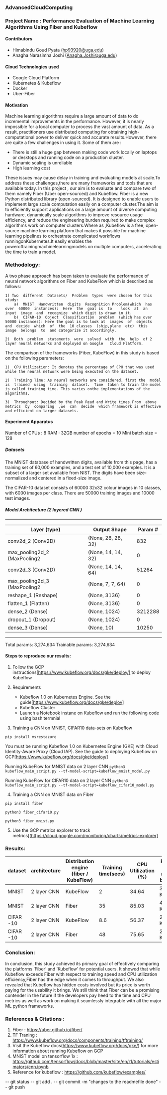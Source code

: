 ### AdvancedCloudComputing 

### Project Name : Performance Evaluation of Machine Learning Algorithms Using Fiber and Kubeflow

#### Contributors
* Himabindu Goud Pyata (hp93920@uga.edu)
* Anagha Narasimha Joshi (Anagha.Joshi@uga.edu)

#### Cloud Technologies used
* Google Cloud Platform
* Kubernetes & Kubeflow
* Docker
* Uber-Fiber

#### Motivation 
M​achine learning algorithms require a large amount of data to do incremental improvements in the performance. However, it is nearly impossible for a local computer to process the vast amount of data. As a result, practitioners use distributed computing for obtaining high-computational power to deliver quick and accurate results.However, there are quite a few challenges in using it. Some of them are :

* There is still a huge gap between making code work locally on laptops or desktops and running code on a production cluster.
* Dynamic scaling is unreliable
* High learning cost

These issues may cause delay in training and evaluating models at scale.To address these challenges,there are many frameworks and tools that are available today. In this project , our aim is to evaluate and compare two of them namely Fiber (Uber open-sourced) and Kubeflow.
Fiber is a new Python distributed library (open-sourced). It is designed to enable users to implement large scale computation easily on a computer cluster.The aim is to efficiently support applications on a large amount of diverse computing hardware, dynamically scale algorithms to improve resource usage efficiency, and reduce the engineering burden required to make complex algorithms work on computer clusters.Where as ,​Kubeflow is a free, open-source machine learning platform that makes it possible for machine learning pipelines to orchestrate complicated workflows runningonKubernetes.It easily enables the poweroftrainingmachinelearningmodels on multiple computers, accelerating the time to train a model.

### Methodology:
 
 A two phase approach has been taken to evaluate the performance of neural network algorithms on Fiber and KubeFlow which is described as follows:

    1) Two  different  Datasets/  Problem  types  were chosen for this study:
        a)  MNIST  Handwritten  digits  Recognition Problem(which  has  over  60000  instances):  Here  the  goal is  to    look  at  an  input  image  and  recognize  which digit is drawn in it.
        b)  CIFAR-10  Object  Classification  problem  (which has over 50000 instances): Here the goal is to look at  images  of  objects  and  decide  which  of  the  10 classes  (ship,plane  etc)  this  image  belongs  to  and categorize it accordingly.

    2)  Both  problem  statements  were  solved  with  the  help  of 2 layer neural networks and deployed on Google   Cloud Platform.

The  comparison  of  the  frameworks  (Fiber,  KubeFlow)  in this study is based on the following parameters:

    1)  CPU Utilization: It denotes the percentage of CPU that was used while the neural network were being executed on the dataset.

    2)  Training Time: As neural networks are considered, first the  model  is  trained  using  training  dataset.  Time  taken to train the model is called training time. This varies onthe implementations of the algorithms.

    3)  Throughput: Decided by the Peak Read and Write times.From  above  metrics  by  comparing  ,we  can  decide  which framework is effective and efficient on larger datasets.

#### Experiment Apparatus

Number of CPUs : 8
RAM : 32GB
number of epochs = 10
Mini batch size = 128 

##### Datasets 

The MNIST database of handwritten digits, available from this page, has a training set of 60,000 examples, and a test set of 10,000 examples. It is a subset of a larger set available from NIST. The digits have been size-normalized and centered in a fixed-size image.

The CIFAR-10 dataset consists of 60000 32x32 colour images in 10 classes, with 6000 images per class. There are 50000 training images and 10000 test images.


##### Model Architecture (2 layered CNN )
-------------------------------------------------------------------
Layer (type)         |        Output Shape       |       Param #   |
|--------------------|---------------------------|-----------------|
conv2d_2 (Conv2D)      |      (None, 28, 28, 32)   |     832       |
max_pooling2d_2 (MaxPooling2 |(None, 14, 14, 32)   |     0    |     
conv2d_3 (Conv2D)         |   (None, 14, 14, 64)    |    51264   |  
max_pooling2d_3 (MaxPooling2 |(None, 7, 7, 64)    |      0    |     
reshape_1 (Reshape)      |   (None, 3136)        |      0      |   
flatten_1 (Flatten)       |   (None, 3136)      |        0        | 
dense_2 (Dense)       |       (None, 1024)        |      3212288   |
dropout_1 (Dropout)     |     (None, 1024)       |       0         |
dense_3 (Dense)         |     (None, 10)           |     10250     |
-------------------------------------------------------------------

Total params: 3,274,634
Trainable params: 3,274,634

#### Steps to reproduce our results:

1. Follow the GCP instructions[https://www.kubeflow.org/docs/gke/deploy/] to deploy Kubeflow 

2. Requirements

    * Kubeflow 1.0 on Kubernetes Engine. See the guide[https://www.kubeflow.org/docs/gke/deploy]
    * Kubeflow Cluster 
    * Launch a Notebook instane on Kubeflow and run the following code using bash termnial

3. Training a CNN on MNIST, CIFAR10 data-sets on Kubeflow 

`pip install msrestazure` 

You must be running Kubeflow 1.0 on Kubernetes Engine (GKE) with Cloud Identity-Aware Proxy (Cloud IAP). See the guide to deploying Kubeflow on GCP[https://www.kubeflow.org/docs/gke/deploy/]

Running KubeFlow for MNIST data on 2 layer CNN
`python3 kubeflow_main_script.py --tf-model-script=kubeflow_mnist_model.py` 

Running KubeFlow for CIFAR10 data on 2 layer CNN
`python3 kubeflow_main_script.py --tf-model-script=kubeflow_cifar10_model.py` 

4. Training a CNN on MNIST data on Fiber 

`pip install fiber` 

`python3 fiber_cifar10.py`

`python3 fiber_mnist.py`

5. Use the GCP metrics explorer to track metrics[(https://cloud.google.com/monitoring/charts/metrics-explorer]

### Results:

|   dataset|  architecture |  Distribution engine (fiber / KubeFlow) | Training time(secs)  | CPU Utilization (%)   |  Peak disk read bytes  |  Peak disk write bytes  |
|---|---|---|---|---|---|---|
|  MNIST    | 2 layer CNN  | KubeFlow  |  2  | 34.64 | 358 KiB  | 64.662 MiB  |
|  MNIST    | 2 layer CNN  |   Fiber   |  35 | 85.03 | 488 KiB  | 1.262  MiB  |
| CIFAR -10 | 2 layer CNN  | KubeFlow  | 8.6 | 56.37 | 2.00 KiB | 4.186  MiB  |
| CIFAR -10 | 2 layer CNN  |   Fiber   |  48 | 75.65 | 28.00 KiB| 38.94  MiB  |


### Conclusion:

In  conclusion,  this  study  achieved  its  primary  goal  of effectively comparing the platforms ’Fiber’ and ’Kubeflow’ for potential users. It showed that while Kubeflow exceeds Fiber with respect to training speed and CPU utilization efficiency,Fiber  has  the  edge  when  it  comes  to  throughput.  We  also revealed that Kubeflow has hidden costs involved but its price is  worth  paying  for  the  usability  it  brings.  We  still  think that  Fiber  can  be  a  promising  contender  in  the  future  if  the developers pay heed to the time and CPU metrics as well as work  on  making  it  seamlessly  integrable  with  all  the  major ML python frameworks.


### References & Citations :
1. Fiber : ​https://uber.github.io/fiber/
2. TF Traning : https://www.kubeflow.org/docs/components/training/tftraining/
3. Visit the Kubeflow docs(https://www.kubeflow.org/docs/gke/) for more information about running Kubeflow on GCP
4. MNIST model on tensorflow 1x : https://github.com/tensorflow/docs/blob/master/site/en/r1/tutorials/estimators/cnn.ipynb
5. Reference for kubeflow : https://github.com/kubeflow/examples/ 

-- git status 
-- git add .
-- git commit -m "changes to the readmefile done"
-- git push 